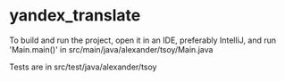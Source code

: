 # yandex_translate

To build and run the project, open it in an IDE, preferably IntelliJ, and run 'Main.main()' in src/main/java/alexander/tsoy/Main.java

Tests are in src/test/java/alexander/tsoy